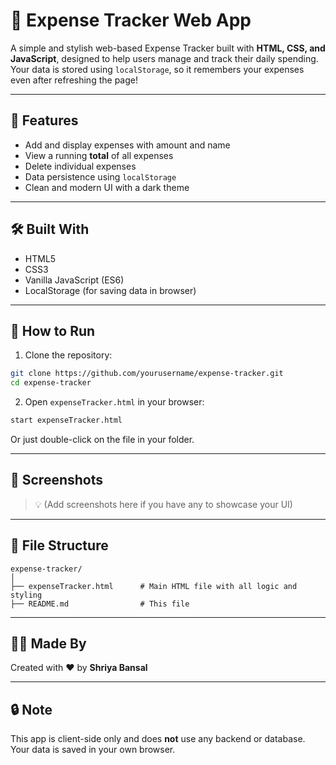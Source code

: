 # 💸 Expense Tracker Web App

A simple and stylish web-based Expense Tracker built with **HTML, CSS, and JavaScript**, designed to help users manage and track their daily spending. Your data is stored using `localStorage`, so it remembers your expenses even after refreshing the page!

---

## 🌟 Features

- Add and display expenses with amount and name
- View a running **total** of all expenses
- Delete individual expenses
- Data persistence using `localStorage`
- Clean and modern UI with a dark theme

---

## 🛠️ Built With

- HTML5
- CSS3
- Vanilla JavaScript (ES6)
- LocalStorage (for saving data in browser)

---

## 🚀 How to Run

1. Clone the repository:

```bash
git clone https://github.com/yourusername/expense-tracker.git
cd expense-tracker
```

2. Open `expenseTracker.html` in your browser:

```bash
start expenseTracker.html
```

Or just double-click on the file in your folder.

---

## 📸 Screenshots

> 💡 (Add screenshots here if you have any to showcase your UI)

---

## 📁 File Structure

```
expense-tracker/
│
├── expenseTracker.html      # Main HTML file with all logic and styling
├── README.md                # This file
```

---

## 🙋‍♀️ Made By

Created with ❤️ by **Shriya Bansal**

---

## 🔒 Note

This app is client-side only and does **not** use any backend or database. Your data is saved in your own browser.
